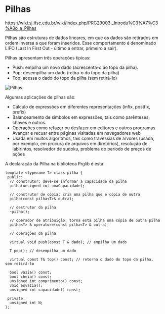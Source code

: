 # Pilhas

https://wiki.sj.ifsc.edu.br/wiki/index.php/PRG29003:_Introdu%C3%A7%C3%A3o_a_Pilhas

Pilhas são estruturas de dados lineares, em que os dados são retirados em ordem inversa a que foram inseridos. Esse comportamento é denominado LIFO (Last In First Out - último a entrar, primeiro a sair).


Pilhas apresentam três operações típicas:
* Push: empilha um novo dado (acrescenta-o ao topo da pilha).
* Pop: desempilha um dado (retira-o do topo da pilha)
* Top: acessa o dado do topo da pilha (sem retirá-lo)

![Pilhas](https://wiki.sj.ifsc.edu.br/wiki/images/9/9b/Prg-pilha.jpg)


Algumas aplicações de pilhas são:

* Cálculo de expressões em diferentes representações (infix, postfix, prefix)
* Balanceamento de símbolos em expressões, tais como parênteses, chaves e outros.
* Operações como refazer ou desfazer em editores e outros programas
Avançar e recuar entre páginas visitadas em navegadores web
* Usada em muitos algoritmos, tais como travessias de árvores (usada, por exemplo, em procura de arquivos em diretórios), resolução de labirintos, resolvedor de sudoku, problema do período de preços de ações

A declaração da Pilha na biblioteca Prglib é esta:

```
template <typename T> class pilha {
 public:
  // construtor: deve-se informar a capacidade da pilha
  pilha(unsigned int umaCapacidade);

  // construtor de cópia: cria uma pilha que é cópia de outra
  pilha(const pilha<T>& outra);

  // destrutor da pilha
  ~pilha();

  // operador de atribuição: torna esta pilha uma cópia de outra pilha
  pilha<T> & operator=(const pilha<T> & outra);

  // operações da pilha

  virtual void push(const T & dado); // empilha um dado

  T pop(); // desempilha um dado

  virtual const T& top() const; // retorna o dado do topo da pilha, sem retirá-lo

  bool vazia() const;
  bool cheia() const;
  unsigned int comprimento() const;
  void esvazia();
  unsigned int capacidade() const;

 private:
  unsigned int N;
};
```

